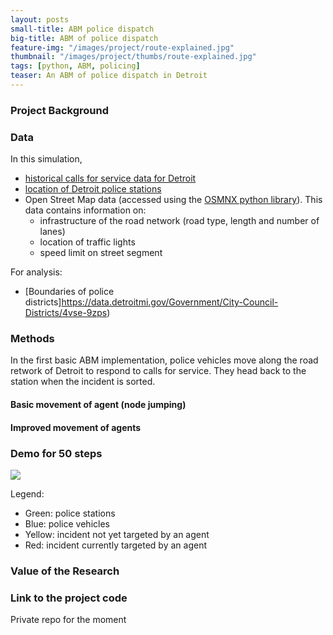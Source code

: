```yaml
---
layout: posts
small-title: ABM police dispatch
big-title: ABM of police dispatch
feature-img: "/images/project/route-explained.jpg"
thumbnail: "/images/project/thumbs/route-explained.jpg"
tags: [python, ABM, policing]
teaser: An ABM of police dispatch in Detroit
---
```




### Project Background



### Data 

In this simulation, 
- [historical calls for service data for Detroit](https://data.detroitmi.gov/Public-Safety/DPD-911-Calls-for-Service-September-20-2016-Presen/wgv9-drfc)
- [location of Detroit police stations](https://data.detroitmi.gov/Public-Safety/DPD-911-Calls-for-Service-September-20-2016-Presen/wgv9-drfc)
- Open Street Map data (accessed using the [OSMNX python library](https://osmnx.readthedocs.io/en/stable/)). This data contains information on:
  * infrastructure of the road network (road type, length and number of lanes)
  * location of traffic lights
  * speed limit on street segment

For analysis:
- [Boundaries of police districts]https://data.detroitmi.gov/Government/City-Council-Districts/4vse-9zps)

### Methods


In the first basic ABM implementation, police vehicles move along the road retwork of Detroit to respond to calls for service. They head back to the station when the incident is sorted.

#### Basic movement of agent (node jumping)


#### Improved movement of agents




### Demo for 50 steps
![](./abm-detroit.gif)

Legend: 
- Green: police stations
- Blue: police vehicles
- Yellow: incident not yet targeted by an agent
- Red: incident currently targeted by an agent


### Value of the Research

### Link to the project code

Private repo for the moment
